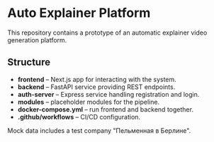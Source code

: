 # Auto Explainer Platform

This repository contains a prototype of an automatic explainer video generation platform.

## Structure

- **frontend** – Next.js app for interacting with the system.
- **backend** – FastAPI service providing REST endpoints.
- **auth-server** – Express service handling registration and login.
- **modules** – placeholder modules for the pipeline.
- **docker-compose.yml** – run frontend and backend together.
- **.github/workflows** – CI/CD configuration.

Mock data includes a test company "Пельменная в Берлине".
